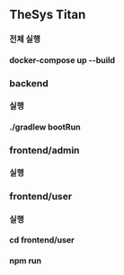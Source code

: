 ## TheSys Titan 
#### 전체 실행
#### docker-compose up --build

###  backend
####  실행
####  ./gradlew bootRun

###  frontend/admin
####  실행


###  frontend/user
####  실행
####  cd frontend/user
####  npm run 
